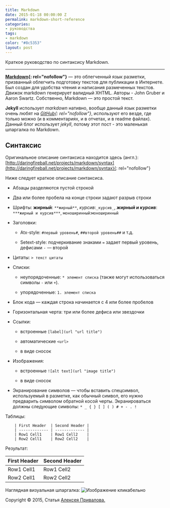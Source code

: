 ```yaml
---
title: Markdown
date: 2015-01-18 00:00:00 Z
permalink: markdown-short-reference
categories:
- руководства
tags:
- markdown
color: "#8c5353"
layout: post
---
```


Краткое руководство по синтаксису Markdown.

---

**[Markdown](http://ru.wikipedia.org/wiki/Markdown "Markdown"){: rel="nofollow"}** — это облегченный язык разметки, призванный облегчить подготовку текстов для публикации в Интернете. Был создан для удобства чтения и написания размеченных текстов. Движок markdown генерирует валидный XHTML. Авторы - John Gruber и Aaron Swartz.
Собственно, Markdown — это простой текст.

**Jekyll** использует *markdown* нативно, вообще данный язык разметки очень любят на *[GitHub](https://www.github.com/ "GitHub"){: rel="nofollow"}*, используют его везде, где только
можно (и в комментариях, и в отчетах, и в readme файлах). Данный блог использует *jekyll*, потому этот пост - это маленькая шпаргалка по Markdown.

## Синтаксис

Оригинальное описание синтаксиса находится здесь (англ.): [http://daringfireball.net/projects/markdown/syntax](http://daringfireball.net/projects/markdown/syntax){: rel="nofollow"}

Ниже следует краткое описание синтаксиса.

* Абзацы разделяются пустой строкой

* Два или более пробела на конце строки задают разрыв строки

* Шрифты: **жирный**: `**жирный**`, *курсив*:`_курсив_`, ***жирный и курсив***: `***жирный и курсив***`, `моноширинный`:``моноширинный``

* Заголовки:

  * Atx-style: `#первый уровень#`, `##второй уровень##` и т.д.

  * Setext-style: подчеркивание знаками `=` задает первый уровень, дефисами `-` — второй

* Цитаты: `> текст цитаты`

* Списки:

  * неупорядоченные: `* элемент списка` (также могут использоваться символы `-` или `+`).

  * упорядоченные: `1. элемент списка`

* Блок кода — каждая строка начинается с 4 или более пробелов

* Горизонтальная черта: три или более дефиса или звездочки

* Ссылки:

  * встроенные `[label](url "url title")`

  * автоматические `<url>`

  * в виде сносок

* Изображения:

  * встроенные `![alt text](url "image title")`

  * в виде сносок

* Экранирование символов — чтобы вставить спецсимвол, используемый в разметке, как обычный символ, его нужно предварить
  символом обратной косой черты. Экранироваться должны следующие символы: `* _ { } [ ] ( ) # + - . !`

Таблицы:

        | First Header  | Second Header |
        | ------------- | ------------- |
        | Row1 Cell1    | Row1 Cell2    |
        | Row2 Cell1    | Row2 Cell2    |  

Результат:

| First Header  | Second Header |
| ------------- | ------------- |
| Row1 Cell1    | Row1 Cell2    |
| Row2 Cell1    | Row2 Cell2    |

Наглядная визуальная шпаргалка:
![](https://manage.siteleaf.com/api/v2/sites/5e0e2c38ffbe5049e70c1206/source/assets/2015-01-18-markdown-short-reference/Markdown_cheatsheet.png?download "Изображение кликабельно")

<p>Copyright &copy; 2015,
   Статья <a href='http://alexprivalov.org/'>Алексея Привалова.</a>
    </p>